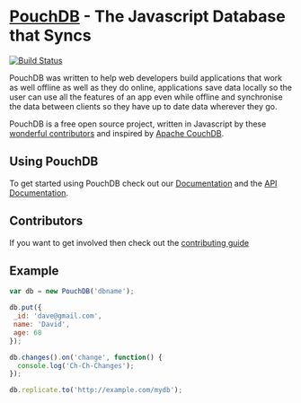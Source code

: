 [PouchDB](http://pouchdb.com/) - The Javascript Database that Syncs
==================================================

[![Build Status](https://travis-ci.org/pouchdb/pouchdb.svg)](https://travis-ci.org/pouchdb/pouchdb)

PouchDB was written to help web developers build applications that work as well offline as well as they do online, applications save data locally so the user can use all the features of an app even while offline and synchronise the data between clients so they have up to date data wherever they go.

PouchDB is a free open source project, written in Javascript by these [wonderful contributors](https://github.com/daleharvey/pouchdb/graphs/contributors) and inspired by <a href="http://couchdb.apache.org/">Apache CouchDB</a>.

Using PouchDB
-------------

To get started using PouchDB check out our [Documentation](http://pouchdb.com/learn.html) and the [API Documentation](http://pouchdb.com/api.html).


Contributors
------------
If you want to get involved then check out the [contributing guide](https://github.com/daleharvey/pouchdb/blob/master/CONTRIBUTING.md)

Example
-------

```javascript
var db = new PouchDB('dbname');

db.put({
 _id: 'dave@gmail.com',
 name: 'David',
 age: 68
});

db.changes().on('change', function() {
  console.log('Ch-Ch-Changes');
});

db.replicate.to('http://example.com/mydb');
```
